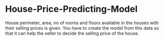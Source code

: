 # House-Price-Predicting-Model
House perimeter, area, no of rooms and floors available in the houses with their selling prices is given. You have to create the model from this data so that it can help the seller to decide the selling price of the house.
